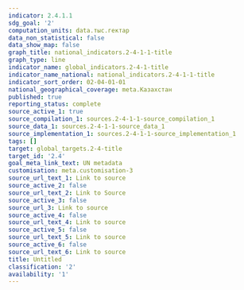```yaml
---
indicator: 2.4.1.1
sdg_goal: '2'
computation_units: data.тыс.гектар
data_non_statistical: false
data_show_map: false
graph_title: national_indicators.2-4-1-1-title
graph_type: line
indicator_name: global_indicators.2-4-1-title
indicator_name_national: national_indicators.2-4-1-1-title
indicator_sort_order: 02-04-01-01
national_geographical_coverage: meta.Казахстан
published: true
reporting_status: complete
source_active_1: true
source_compilation_1: sources.2-4-1-1-source_compilation_1
source_data_1: sources.2-4-1-1-source_data_1
source_implementation_1: sources.2-4-1-1-source_implementation_1
tags: []
target: global_targets.2-4-title
target_id: '2.4'
goal_meta_link_text: UN metadata
customisation: meta.customisation-3
source_url_text_1: Link to source
source_active_2: false
source_url_text_2: Link to Source
source_active_3: false
source_url_3: Link to source
source_active_4: false
source_url_text_4: Link to source
source_active_5: false
source_url_text_5: Link to source
source_active_6: false
source_url_text_6: Link to source
title: Untitled
classification: '2'
availability: '1'
---
```

